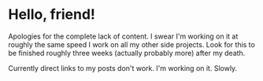 # Hello, friend!

Apologies for the complete lack of content. I swear I'm working on it at roughly the same speed I work on all my other side projects. Look for this to be finished roughly three weeks (actually probably more) after my death.

Currently direct links to my posts don't work. I'm working on it. Slowly. 


<div data-iframe-width="150" data-iframe-height="270" data-share-badge-id="773492c4-ce17-4cf0-b07c-cfd107f1024f" data-share-badge-host="https://www.credly.com"></div><script type="text/javascript" async src="//cdn.credly.com/assets/utilities/embed.js"></script>